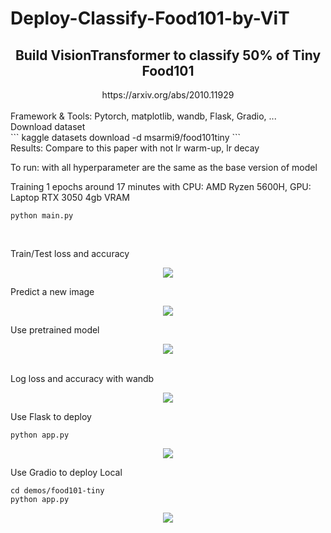 # Deploy-Classify-Food101-by-ViT
<h2><center>Build VisionTransformer to classify 50% of Tiny Food101 </center> </h2>
<href> <center>https://arxiv.org/abs/2010.11929</center> </href> <br>
<p1>Framework & Tools: Pytorch, matplotlib, wandb, Flask, Gradio, ... </p1> <br>
Download dataset <br>
```
kaggle datasets download -d msarmi9/food101tiny 
``` <br>
Results: Compare to this paper with not lr warm-up, lr decay <br>

To run: with all hyperparameter are the same as the base version of model <br>

Training 1 epochs around 17 minutes with CPU: AMD Ryzen 5600H, GPU: Laptop RTX 3050 4gb VRAM <br>

```
python main.py
```

<br>

Train/Test loss and accuracy <br>
<div align="center">
  <img src="https://github.com/user-attachments/assets/7727df2f-97cb-48d6-8c88-0f23cace09db" />
</div>

Predict a new image <br>
<div align="center">
  <img src="https://github.com/user-attachments/assets/6ab1080d-25f9-4a00-81ce-46d47160671b" />
</div>

Use pretrained model <br>

<div align="center">
  <img src="https://github.com/user-attachments/assets/44c8b1f3-f963-44e1-a02a-4638513e011f" />
</div> <br>

Log loss and accuracy with wandb <br>
<div align="center">
  <img src="https://github.com/user-attachments/assets/5c410ff8-0aa5-4380-a372-1f4dad65ba58" />
</div>


Use Flask to deploy <br>

```
python app.py
```
<div align="center">
  <img src="https://github.com/user-attachments/assets/0f909b48-5753-45b9-8a5f-26047bd7c605" />
</div>


Use Gradio to deploy Local
```
cd demos/food101-tiny
python app.py
```

<div align="center">
  <img src="https://github.com/user-attachments/assets/008ddcaf-09a4-4f05-97b9-5ef0178a0578" />
</div>







